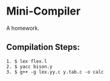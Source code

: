 # Mini-Compiler

A homework.

## Compilation Steps:

	1. $ lex flex.l
	2. $ yacc bison.y
	3. $ g++ -g lex.yy.c y.tab.c -o calc
